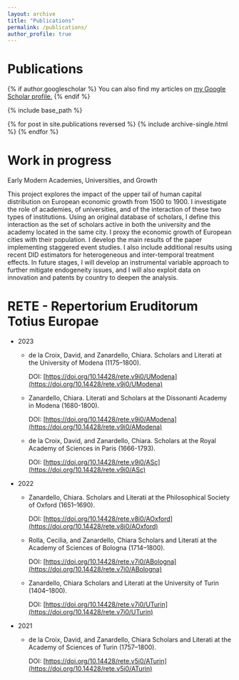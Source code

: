 ```yaml
---
layout: archive
title: "Publications"
permalink: /publications/
author_profile: true
---
```


Publications
====
{% if author.googlescholar %}
  You can also find my articles on <u><a href="{{author.googlescholar}}">my Google Scholar profile</a>.</u>
{% endif %}

{% include base_path %}

{% for post in site.publications reversed %}
  {% include archive-single.html %}
{% endfor %}

Work in progress
====
Early Modern Academies, Universities, and Growth

This project explores the impact of the upper tail of human capital distribution on European economic growth from 1500 to 1900. I investigate the role of academies, of universities, and of the interaction of these two types of institutions. Using an original database of scholars, I define this interaction as the set of scholars active in both the university and the academy located in the same city. I proxy the economic growth of European cities with their population. I develop the main results of the paper implementing staggered event studies. I also include additional results using recent DID estimators for heterogeneous and inter-temporal treatment effects. In future stages, I will develop an instrumental variable approach to further mitigate endogeneity issues, and I will also exploit data on innovation and patents by country to deepen the analysis.

RETE - Repertorium Eruditorum Totius Europae
====
* 2023
    * de la Croix, David, and Zanardello, Chiara. Scholars and Literati at the University of Modena (1175–1800).
      
      DOI: [https://doi.org/10.14428/rete.v9i0/UModena](https://doi.org/10.14428/rete.v9i0/UModena)
      
    * Zanardello, Chiara. Literati and Scholars at the Dissonanti Academy in Modena (1680-1800).
      
      DOI: [https://doi.org/10.14428/rete.v9i0/AModena](https://doi.org/10.14428/rete.v9i0/AModena)
      
    * de la Croix, David, and Zanardello, Chiara. Scholars at the Royal Academy of Sciences in Paris (1666-1793).
      
      DOI: [https://doi.org/10.14428/rete.v9i0/ASc](https://doi.org/10.14428/rete.v9i0/ASc)
* 2022
    * Zanardello, Chiara. Scholars and Literati at the Philosophical Society of Oxford (1651–1690).
 
      DOI: [https://doi.org/10.14428/rete.v8i0/AOxford](https://doi.org/10.14428/rete.v8i0/AOxford)

    * Rolla, Cecilia, and Zanardello, Chiara Scholars and Literati at the Academy of Sciences of Bologna (1714–1800).
 
      DOI: [https://doi.org/10.14428/rete.v7i0/ABologna](https://doi.org/10.14428/rete.v7i0/ABologna)

    * Zanardello, Chiara Scholars and Literati at the University of Turin (1404–1800).
 
      DOI: [https://doi.org/10.14428/rete.v7i0/UTurin](https://doi.org/10.14428/rete.v7i0/UTurin)
* 2021
    * de la Croix, David, and Zanardello, Chiara Scholars and Literati at the Academy of Sciences of Turin (1757–1800).

      DOI: [https://doi.org/10.14428/rete.v5i0/ATurin](https://doi.org/10.14428/rete.v5i0/ATurin)
